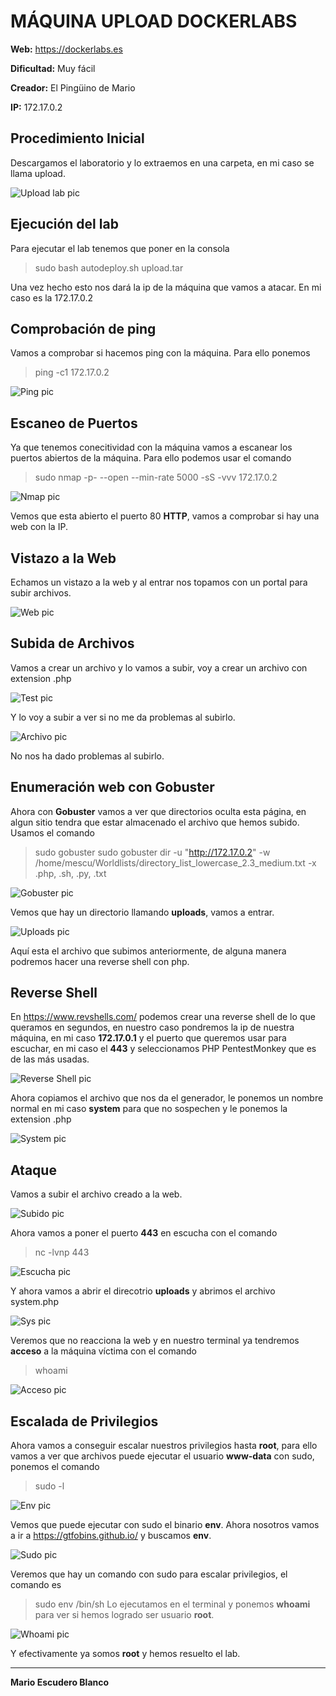 # MÁQUINA UPLOAD DOCKERLABS

**Web:** https://dockerlabs.es

**Dificultad:** Muy fácil

**Creador:** El Pingüino de Mario

**IP:** 172.17.0.2

## Procedimiento Inicial
Descargamos el laboratorio y lo extraemos en una carpeta, en mi caso se llama upload.

![Upload lab pic](https://github.com/mescu/Dockerlabs/blob/main/upload/images/upload.png)

## Ejecución del lab
Para ejecutar el lab tenemos que poner en la consola 
> sudo bash autodeploy.sh upload.tar

Una vez hecho esto nos dará la ip de la máquina que vamos a atacar. En mi caso es la 172.17.0.2

## Comprobación de ping
Vamos a comprobar si hacemos ping con la máquina. Para ello ponemos 
> ping -c1 172.17.0.2

![Ping pic](https://github.com/mescu/Dockerlabs/blob/main/upload/images/ping.png)

## Escaneo de Puertos

Ya que tenemos conecitividad con la máquina vamos a escanear los puertos abiertos de la máquina.
Para ello podemos usar el comando 
> sudo nmap -p- --open --min-rate 5000 -sS -vvv 172.17.0.2

![Nmap pic](https://github.com/mescu/Dockerlabs/blob/main/upload/images/nmap.png)

Vemos que esta abierto el puerto 80 **HTTP**, vamos a comprobar si hay una web con la IP.

## Vistazo a la Web
Echamos un vistazo a la web y al entrar nos topamos con un portal para subir archivos.

![Web pic](https://github.com/mescu/Dockerlabs/blob/main/upload/images/web.png)

## Subida de Archivos

Vamos a crear un archivo y lo vamos a subir, voy a crear un archivo con extension .php

![Test pic](https://github.com/mescu/Dockerlabs/blob/main/upload/images/test.png)

Y lo voy a subir a ver si no me da problemas al subirlo.

![Archivo pic](https://github.com/mescu/Dockerlabs/blob/main/upload/images/archivo.png)

No nos ha dado problemas al subirlo.

## Enumeración web con Gobuster
Ahora con **Gobuster** vamos a ver que directorios oculta esta página, en algun sitio tendra que estar almacenado el archivo que hemos subido.
Usamos el comando
> sudo gobuster sudo gobuster dir -u "http://172.17.0.2" -w /home/mescu/Worldlists/directory_list_lowercase_2.3_medium.txt -x .php, .sh, .py, .txt

![Gobuster pic](https://github.com/mescu/Dockerlabs/blob/main/upload/images/gobuster.png)

Vemos que hay un directorio llamando **uploads**, vamos a entrar.

![Uploads pic](https://github.com/mescu/Dockerlabs/blob/main/upload/images/uploads.png)

Aquí esta el archivo que subimos anteriormente, de alguna manera podremos hacer una reverse shell con php.

## Reverse Shell
En https://www.revshells.com/ podemos crear una reverse shell de lo que queramos en segundos, en nuestro caso pondremos la ip de nuestra máquina, en mi caso **172.17.0.1** y el puerto que queremos usar para escuchar, en mi caso el **443** y seleccionamos PHP PentestMonkey que es de las más usadas.

![Reverse Shell pic](https://github.com/mescu/Dockerlabs/blob/main/upload/images/reverse.png)

Ahora copiamos el archivo que nos da el generador, le ponemos un nombre normal en mi caso **system** para que no sospechen y le ponemos la extension .php

![System pic](https://github.com/mescu/Dockerlabs/blob/main/upload/images/system.png)

## Ataque
Vamos a subir el archivo creado a la web.

![Subido pic](https://github.com/mescu/Dockerlabs/blob/main/upload/images/subido.png)

Ahora vamos a poner el puerto **443** en escucha con el comando
> nc -lvnp 443

![Escucha pic](https://github.com/mescu/Dockerlabs/blob/main/upload/images/escucha.png)

Y ahora vamos a abrir el direcotrio **uploads** y abrimos el archivo system.php

![Sys pic](https://github.com/mescu/Dockerlabs/blob/main/upload/images/sys.png)

Veremos que no reacciona la web y en nuestro terminal ya tendremos **acceso** a la máquina víctima con el comando
> whoami

![Acceso pic](https://github.com/mescu/Dockerlabs/blob/main/upload/images/acceso.png)

## Escalada de Privilegios
Ahora vamos a conseguir escalar nuestros privilegios hasta **root**, para ello vamos a ver que archivos puede ejecutar el usuario **www-data** con sudo, ponemos el comando
> sudo -l

![Env pic](https://github.com/mescu/Dockerlabs/blob/main/upload/images/env.png)

Vemos que puede ejecutar con sudo el binario **env**.
Ahora nosotros vamos a ir a https://gtfobins.github.io/ y buscamos **env**.

![Sudo pic](https://github.com/mescu/Dockerlabs/blob/main/upload/images/sudo.png)

Veremos que hay un comando con sudo para escalar privilegios, el comando es 
> sudo env /bin/sh
Lo ejecutamos en el terminal y ponemos **whoami** para ver si hemos logrado ser usuario **root**.

![Whoami pic](https://github.com/mescu/Dockerlabs/blob/main/upload/images/whoami.png)

Y efectivamente ya somos **root** y hemos resuelto el lab.

-----------

**Mario Escudero Blanco**
